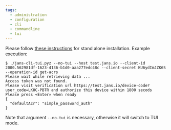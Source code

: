 ```yaml
---
tags:
  - administration
  - configuration
  - cli
  - commandline
  - tui
---
```


Please follow [these instructions](../jans-tui/README.md#standalone-installation) for stand alone installation. Example execution:

```
$ ./jans-cli-tui.pyz --no-tui --host test.jans.io --client-id 2000.562981df-1623-4136-b1d0-aaa277edc48c --client-secret KU6ydImJZK6S --operation-id get-acrs
Please wait while retrieving data ...
Access token was not found.
Please visit verification url https://test.jans.io/device-code?user_code=LKHC-PBTR and authorize this device within 1800 secods
Please press «Enter» when ready
{
  "defaultAcr": "simple_password_auth"
}
```

Note that argument `--no-tui` is necessary, otherwise it will switch to TUI mode.
